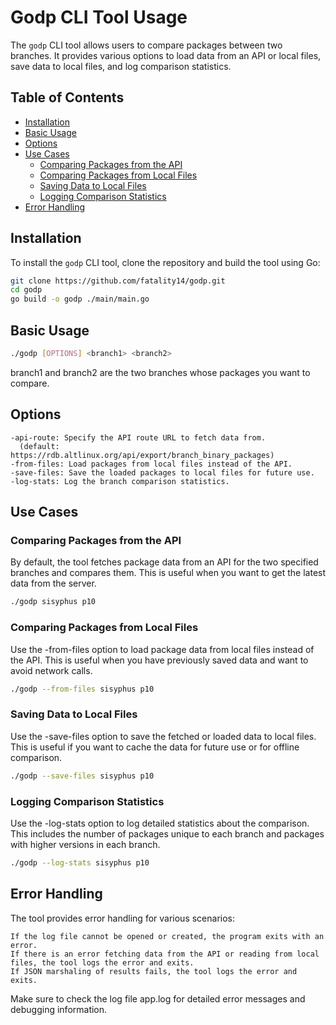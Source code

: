 # Godp CLI Tool Usage

The `godp` CLI tool allows users to compare packages between two branches. It provides various options to load data from an API or local files, save data to local files, and log comparison statistics.

## Table of Contents
- [Installation](#installation)
- [Basic Usage](#basic-usage)
- [Options](#options)
- [Use Cases](#use-cases)
  - [Comparing Packages from the API](#comparing-packages-from-the-api)
  - [Comparing Packages from Local Files](#comparing-packages-from-local-files)
  - [Saving Data to Local Files](#saving-data-to-local-files)
  - [Logging Comparison Statistics](#logging-comparison-statistics)
- [Error Handling](#error-handling)

## Installation

To install the `godp` CLI tool, clone the repository and build the tool using Go:

```bash
git clone https://github.com/fatality14/godp.git
cd godp
go build -o godp ./main/main.go
```

## Basic Usage

```bash
./godp [OPTIONS] <branch1> <branch2>
```

branch1 and branch2 are the two branches whose packages you want to compare.

## Options

    -api-route: Specify the API route URL to fetch data from.
      (default: https://rdb.altlinux.org/api/export/branch_binary_packages)
    -from-files: Load packages from local files instead of the API.
    -save-files: Save the loaded packages to local files for future use.
    -log-stats: Log the branch comparison statistics.

## Use Cases

### Comparing Packages from the API

By default, the tool fetches package data from an API for the two specified branches and compares them. This is useful when you want to get the latest data from the server.

```bash
./godp sisyphus p10
```

### Comparing Packages from Local Files

Use the -from-files option to load package data from local files instead of the API. This is useful when you have previously saved data and want to avoid network calls.

```bash
./godp --from-files sisyphus p10
```

### Saving Data to Local Files

Use the -save-files option to save the fetched or loaded data to local files. This is useful if you want to cache the data for future use or for offline comparison.

```bash
./godp --save-files sisyphus p10
```

### Logging Comparison Statistics

Use the -log-stats option to log detailed statistics about the comparison. This includes the number of packages unique to each branch and packages with higher versions in each branch.

```bash
./godp --log-stats sisyphus p10
```

## Error Handling

The tool provides error handling for various scenarios:

    If the log file cannot be opened or created, the program exits with an error.
    If there is an error fetching data from the API or reading from local files, the tool logs the error and exits.
    If JSON marshaling of results fails, the tool logs the error and exits.

Make sure to check the log file app.log for detailed error messages and debugging information.
